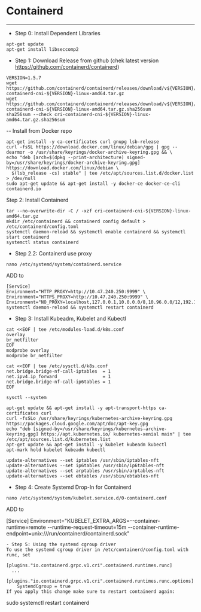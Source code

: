 # Containerd
------------
- Step 0: Install Dependent Libraries  
```
apt-get update
apt-get install libseccomp2
```
- Step 1: Download Release from github (chek latest version https://github.com/containerd/containerd)
```
VERSION=1.5.7
wget https://github.com/containerd/containerd/releases/download/v${VERSION}/cri-containerd-cni-${VERSION}-linux-amd64.tar.gz
wget https://github.com/containerd/containerd/releases/download/v${VERSION}/cri-containerd-cni-${VERSION}-linux-amd64.tar.gz.sha256sum
sha256sum --check cri-containerd-cni-${VERSION}-linux-amd64.tar.gz.sha256sum
```
-- Install from Docker repo  
```
apt-get install -y ca-certificates curl gnupg lsb-release
curl -fsSL https://download.docker.com/linux/debian/gpg | gpg --dearmor -o /usr/share/keyrings/docker-archive-keyring.gpg && \
echo "deb [arch=$(dpkg --print-architecture) signed-by=/usr/share/keyrings/docker-archive-keyring.gpg] https://download.docker.com/linux/debian \
  $(lsb_release -cs) stable" | tee /etc/apt/sources.list.d/docker.list > /dev/null
sudo apt-get update && apt-get install -y docker-ce docker-ce-cli containerd.io
```

Step 2: Install Containerd 
```
tar --no-overwrite-dir -C / -xzf cri-containerd-cni-${VERSION}-linux-amd64.tar.gz
mkdir /etc/containerd && containerd config default > /etc/containerd/config.toml
systemctl daemon-reload && systemctl enable containerd && systemctl start containerd
systemctl status containerd
```
-	Step 2.2: Containerd use proxy  
```
nano /etc/systemd/system/containerd.service
```
ADD to
```
[Service]
Environment="HTTP_PROXY=http://10.47.240.250:9999" \
Environment="HTTPS_PROXY=http://10.47.240.250:9999" \
Environment="NO_PROXY=localhost,127.0.0.1,10.0.0.0/8,10.96.0.0/12,192.168.0.0/16,*.mts.ru"
systemctl daemon-reload && systemctl restart containerd
```
- Step 3: Install Kubeadm, Kubelet and Kubectl
```
cat <<EOF | tee /etc/modules-load.d/k8s.conf
overlay
br_netfilter
EOF
modprobe overlay
modprobe br_netfilter
```
```
cat <<EOF | tee /etc/sysctl.d/k8s.conf
net.bridge.bridge-nf-call-iptables  = 1
net.ipv4.ip_forward                 = 1
net.bridge.bridge-nf-call-ip6tables = 1
EOF
```
```
sysctl --system
```
```
apt-get update && apt-get install -y apt-transport-https ca-certificates curl
curl -fsSLo /usr/share/keyrings/kubernetes-archive-keyring.gpg https://packages.cloud.google.com/apt/doc/apt-key.gpg
echo "deb [signed-by=/usr/share/keyrings/kubernetes-archive-keyring.gpg] https://apt.kubernetes.io/ kubernetes-xenial main" | tee /etc/apt/sources.list.d/kubernetes.list
apt-get update && apt-get install -y kubelet kubeadm kubectl
apt-mark hold kubelet kubeadm kubectl
```
```
update-alternatives --set iptables /usr/sbin/iptables-nft
update-alternatives --set ip6tables /usr/sbin/ip6tables-nft
update-alternatives --set arptables /usr/sbin/arptables-nft
update-alternatives --set ebtables /usr/sbin/ebtables-nft
```
- Step 4: Create Systemd Drop-In for Containerd
```
nano /etc/systemd/system/kubelet.service.d/0-containerd.conf
```
ADD to

[Service]
Environment="KUBELET_EXTRA_ARGS=--container-runtime=remote --runtime-request-timeout=15m --container-runtime-endpoint=unix:///run/containerd/containerd.sock"
```
- Step 5: Using the systemd cgroup driver
To use the systemd cgroup driver in /etc/containerd/config.toml with runc, set

[plugins."io.containerd.grpc.v1.cri".containerd.runtimes.runc]
  ...
  [plugins."io.containerd.grpc.v1.cri".containerd.runtimes.runc.options]
    SystemdCgroup = true
If you apply this change make sure to restart containerd again:

```
sudo systemctl restart containerd
```